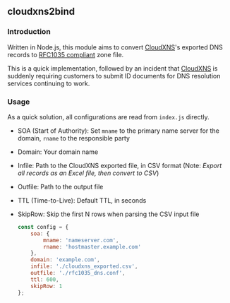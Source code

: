 ## cloudxns2bind

### Introduction

Written in Node.js, this module aims to convert [CloudXNS](https://www.cloudxns.net/)'s exported DNS records to [RFC1035 compliant](http://www.ietf.org/rfc/rfc1035.txt) zone file.

This is a quick implementation, followed by an incident that [CloudXNS](https://www.cloudxns.net/) is suddenly requiring customers to submit ID documents for DNS resolution services continuing to work.

### Usage

As a quick solution, all configurations are read from ```index.js``` directly.

- SOA (Start of Authority): Set ```mname``` to the primary name server for the domain, ```rname``` to the responsible party
- Domain: Your domain name
- Infile: Path to the CloudXNS exported file, in CSV format (Note: _Export all records as an Excel file, then convert to CSV_)
- Outfile: Path to the output file
- TTL (Time-to-Live): Default TTL, in seconds
- SkipRow: Skip the first N rows when parsing the CSV input file

    ```javascript
    const config = {
        soa: {
            mname: 'nameserver.com',
            rname: 'hostmaster.example.com'
        },
        domain: 'example.com',
        infile: './cloudxns_exported.csv',
        outfile: './rfc1035_dns.conf',
        ttl: 600,
        skipRow: 1
    };
    ```